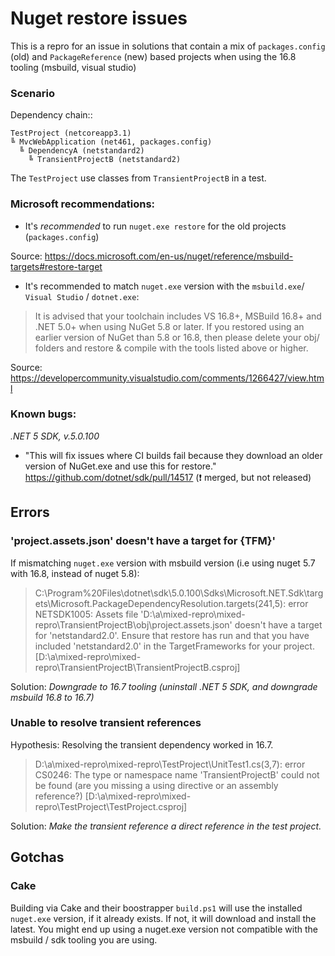 # Nuget restore issues

This is a repro for an issue in solutions that contain a mix of `packages.config` (old) and `PackageReference` (new) based projects when using the 16.8 tooling (msbuild, visual studio)

### Scenario

Dependency chain::

```
TestProject (netcoreapp3.1) 
╚ MvcWebApplication (net461, packages.config) 
  ╚ DependencyA (netstandard2) 
    ╚ TransientProjectB (netstandard2)
```

The `TestProject` use classes from `TransientProjectB` in a test.


### Microsoft recommendations:

- It's _recommended_ to run `nuget.exe restore` for the old projects (`packages.config`)

Source: https://docs.microsoft.com/en-us/nuget/reference/msbuild-targets#restore-target

- It's recommended to match `nuget.exe` version with the `msbuild.exe`/ `Visual Studio` / `dotnet.exe`:

> It is advised that your toolchain includes VS 16.8+, MSBuild 16.8+ and .NET 5.0+ when using NuGet 5.8 or later.
> If you restored using an earlier version of NuGet than 5.8 or 16.8, then please delete your obj/ folders and restore & compile with the tools listed above or higher.

Source: https://developercommunity.visualstudio.com/comments/1266427/view.html


### Known bugs:

_.NET 5 SDK,  v.5.0.100_
- "This will fix issues where CI builds fail because they download an older version of NuGet.exe and use this for restore." https://github.com/dotnet/sdk/pull/14517 (❗️ merged, but not released)

## Errors

### 'project.assets.json' doesn't have a target for {TFM}'

If mismatching `nuget.exe` version with msbuild version (i.e using nuget 5.7 with 16.8, instead of nuget 5.8):

>C:\Program%20Files\dotnet\sdk\5.0.100\Sdks\Microsoft.NET.Sdk\targets\Microsoft.PackageDependencyResolution.targets(241,5): error NETSDK1005: 
Assets file 'D:\a\mixed-repro\mixed-repro\TransientProjectB\obj\project.assets.json' doesn't have a target for 'netstandard2.0'. 
Ensure that restore has run and that you have included 'netstandard2.0' in the TargetFrameworks for your project. 
[D:\a\mixed-repro\mixed-repro\TransientProjectB\TransientProjectB.csproj]

Solution: _Downgrade to 16.7 tooling (uninstall .NET 5 SDK, and downgrade msbuild 16.8 to 16.7)_

### Unable to resolve transient references 

Hypothesis: Resolving the transient dependency worked in 16.7.

>D:\a\mixed-repro\mixed-repro\TestProject\UnitTest1.cs(3,7): error CS0246: The type or namespace name 'TransientProjectB' could not be found (are you missing a using directive or an assembly reference?) [D:\a\mixed-repro\mixed-repro\TestProject\TestProject.csproj]

Solution: _Make the transient reference a direct reference in the test project._

## Gotchas

### Cake
Building via Cake and their boostrapper `build.ps1` will use the installed `nuget.exe` version, if it already exists. If not, it will download and install the latest. You might end up using a nuget.exe version not compatible with the msbuild / sdk tooling you are using.